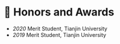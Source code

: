 # 🏅 Honors and Awards

- *2020* Merit Student, Tianjin University
- *2019* Merit Student, Tianjin University
